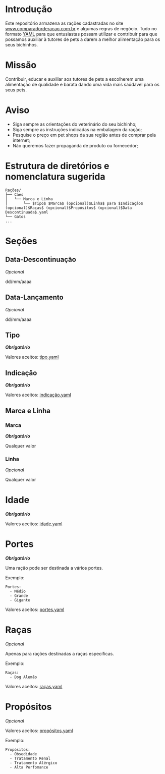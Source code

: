 # Introdução

Este repositório armazena as rações cadastradas no site www.comparadorderacao.com.br e algumas regras de negócio. Tudo no formato [YAML](https://pt.wikipedia.org/wiki/YAML) para que entusiastas possam utilizar e contribuir para que possamos auxiliar à tutores de pets a darem a melhor alimentação para os seus bichinhos.


# Missão

Contribuir, educar e auxiliar aos tutores de pets a escolherem uma alimentação de qualidade e barata dando uma vida mais saúdavel para os seus pets.


# Aviso

- Siga sempre as orientações do veterinário do seu bichinho;
- Siga sempre as instruções indicadas na embalagem da ração;
- Pesquise o preço em pet shops da sua região antes de comprar pela internet;
- Não queremos fazer propaganda de produto ou fornecedor;


# Estrutura de diretórios e nomenclatura sugerida

```
Rações/
├── Cães
│   └── Marca e Linha
│       └── $Tipo$ $Marca$ (opcional)$Linha$ para $Indicação$ (opcional)$Raças$ (opcional)$Propósitos$ (opcional)$Data Descontinuada$.yaml
└── Gatos
...
```

# Seções

## Data-Descontinuação

_Opcional_
 
 dd/mm/aaaa

## Data-Lançamento

_Opcional_

dd/mm/aaaa

## Tipo

**_Obrigatório_**

Valores aceitos: [tipo.yaml](configs/tipo.yaml)

## Indicação

**_Obrigatório_**

Valores aceitos: [indicação.yaml](configs/indicação.yaml)

## Marca e Linha

### Marca 

**_Obrigatório_**

Qualquer valor

### Linha

_Opcional_

Qualquer valor

# Idade

**_Obrigatório_**

Valores aceitos: [idade.yaml](configs/idade.yaml)

# Portes

**_Obrigatório_**

Uma ração pode ser destinada a vários portes.

Exemplo:
```
Portes:
  - Médio
  - Grande
  - Gigante
```

Valores aceitos: [portes.yaml](configs/portes.yaml)

# Raças

_Opcional_

Apenas para rações destinadas a raças específicas.

Exemplo:
```
Raças:
  - Dog Alemão
```
Valores aceitos: [raças.yaml](configs/raças.yaml)

# Propósitos

_Opcional_

Valores aceitos: [propósitos.yaml](configs/propósitos.yaml)

Exemplo:

```
Propósitos:
  - Obsedidade
  - Tratamento Renal
  - Tratamento Alérgico
  - Alta Perfomance
```
